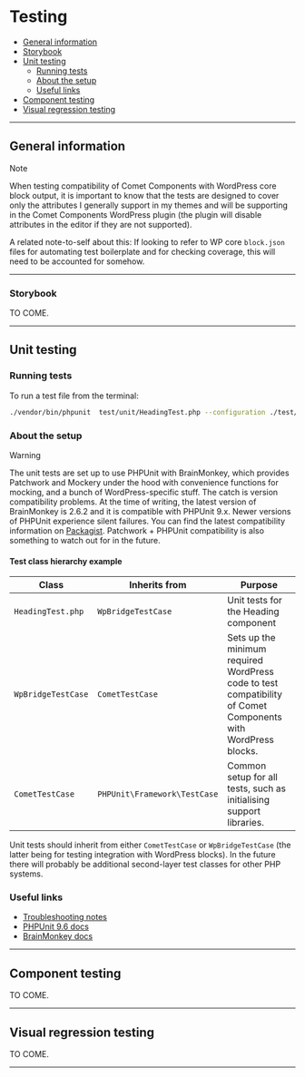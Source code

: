 # Testing

- [General information](#general-information)
- [Storybook](#storybook)
- [Unit testing](#unit-testing)
  - [Running tests](#running-tests)
  - [About the setup](#about-the-setup)
  - [Useful links](#useful-links)
- [Component testing](#component-testing)
- [Visual regression testing](#visual-regression-testing)

---
## General information

> [!NOTE] 
> When testing compatibility of Comet Components with WordPress core block output, it is important to know that the tests are designed to cover only the attributes I generally support in my themes and will be supporting in the Comet Components WordPress plugin (the plugin will disable attributes in the editor if they are not supported). 
> 
> A related note-to-self about this: If looking to refer to WP core `block.json` files for automating test boilerplate and for checking coverage, this will need to be accounted for somehow.


---
### Storybook

TO COME.

---
## Unit testing 

### Running tests
To run a test file from the terminal:

```bash
./vendor/bin/phpunit  test/unit/HeadingTest.php --configuration ./test/phpunit.xml
```

### About the setup

> [!WARNING]
> The unit tests are set up to use PHPUnit with BrainMonkey, which provides Patchwork and Mockery under the hood with convenience functions for mocking, and a bunch of WordPress-specific stuff. The catch is version compatibility problems. At the time of writing, the latest version of BrainMonkey is 2.6.2 and it is compatible with PHPUnit 9.x. Newer versions of PHPUnit experience silent failures. You can find the latest compatibility information on [Packagist](https://packagist.org/packages/brain/monkey). Patchwork + PHPUnit compatibility is also something to watch out for in the future.

#### Test class hierarchy example

| Class              | Inherits from                | Purpose                                                                                                      |
|--------------------|------------------------------|--------------------------------------------------------------------------------------------------------------|
| `HeadingTest.php`  | `WpBridgeTestCase`           | Unit tests for the Heading component                                                                         |
| `WpBridgeTestCase` | `CometTestCase`              | Sets up the minimum required WordPress code to test compatibility of Comet Components with WordPress blocks. |
| `CometTestCase`    | `PHPUnit\Framework\TestCase` | Common setup for all tests, such as initialising support libraries.                                          |


Unit tests should inherit from either `CometTestCase` or `WpBridgeTestCase` (the latter being for testing integration with WordPress blocks). In the future there will probably be additional second-layer test classes for other PHP systems.


### Useful links
- [Troubleshooting notes](./troubleshooting.md)
- [PHPUnit 9.6 docs](https://docs.phpunit.de/en/9.6/)
- [BrainMonkey docs](https://giuseppe-mazzapica.gitbook.io/brain-monkey)

---
## Component testing

TO COME.

---
## Visual regression testing

TO COME.

---
